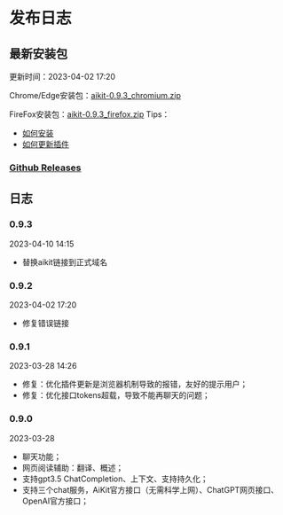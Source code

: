 # 发布日志

## 最新安装包
更新时间：2023-04-02 17:20

Chrome/Edge安装包：[aikit-0.9.3_chromium.zip](/aikit/aikit-0.9.2_chromium.zip)

FireFox安装包：[aikit-0.9.3_firefox.zip](/aikit/aikit-0.9.2_firefox.zip)
Tips：
 - [如何安装](./README.md#如何安装)
 - [如何更新插件](./troubleshooting.md#如何更新安装包)

### [Github Releases](https://github.com/wnow20/aikit/releases)

## 日志
### 0.9.3
2023-04-10 14:15
 - 替换aikit链接到正式域名

### 0.9.2
2023-04-02 17:20
 - 修复错误链接

### 0.9.1
2023-03-28 14:26
 - 修复：优化插件更新是浏览器机制导致的报错，友好的提示用户；
 - 修复：优化接口tokens超载，导致不能再聊天的问题；
### 0.9.0

2023-03-28
 - 聊天功能；
 - 网页阅读辅助：翻译、概述；
 - 支持gpt3.5 ChatCompletion、上下文 、支持持久化 ；
 - 支持三个chat服务，AiKit官方接口（无需科学上网）、ChatGPT网页接口、OpenAI官方接口；
